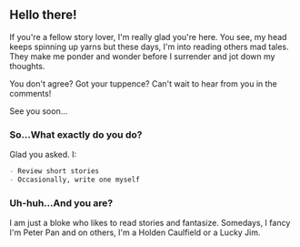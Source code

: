 ## Hello there!

If you're a fellow story lover, I'm really glad you're here. You see, my head keeps spinning up yarns but these days, I'm into reading others mad tales. They make me ponder and wonder before I surrender and jot down my thoughts.

You don't agree? Got your tuppence? Can't wait to hear from you in the comments!

See you soon...

### So...What exactly do you do?

Glad you asked. I:
```markdown
- Review short stories
- Occasionally, write one myself
```


### Uh-huh...And you are?

I am just a bloke who likes to read stories and fantasize. Somedays, I fancy I'm Peter Pan and on others, I'm a Holden Caulfield or a Lucky Jim. 

